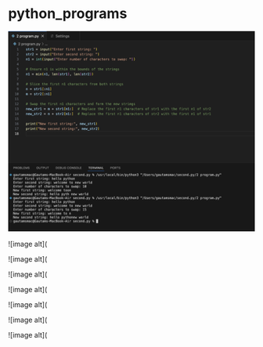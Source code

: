 # python_programs

![image alt](https://github.com/Gautam-io-dev/python_programs/blob/91920a17145fffdb4420d308607884d71798d759/PROGRAM%203.png)

![image alt](

![image alt](

![image alt](

![image alt](

![image alt](

![image alt](

![image alt](
